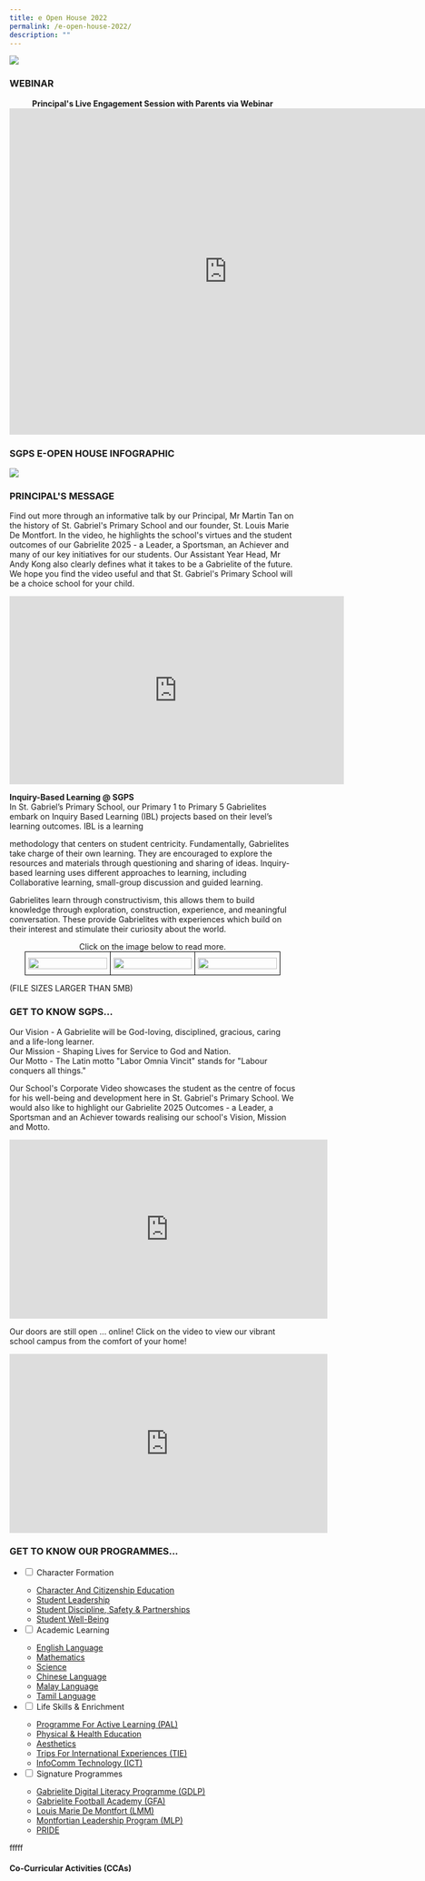 ```yaml
---
title: e Open House 2022
permalink: /e-open-house-2022/
description: ""
---
```

![](/images/2022%20SGPS%20e-Open%20House%20Website%20Poster.png)


### WEBINAR

<center><strong>Principal's Live Engagement Session with Parents via Webinar</strong></center>
<center><iframe width="766" height="574" src="https://www.youtube.com/embed/pK5kssmqoLc" title="SGPS e-Open House Webinar 2022" frameborder="0" allow="accelerometer; autoplay; clipboard-write; encrypted-media; gyroscope; picture-in-picture" allowfullscreen></iframe></center>


### SGPS E-OPEN HOUSE INFOGRAPHIC

![](/images/2022%20SGPS%20e-Open%20House%20Infographic%20Bigger%20QR.png)


### PRINCIPAL'S MESSAGE

Find out more through an informative talk by our Principal, Mr Martin Tan on the history of St. Gabriel's Primary School and our founder, St. Louis Marie De Montfort. In the video, he highlights the school's virtues and the student outcomes of our Gabrielite 2025 - a Leader, a Sportsman, an Achiever and many of our key initiatives for our students. Our Assistant Year Head, Mr Andy Kong also clearly defines what it takes to be a Gabrielite of the future. We hope you find the video useful and that St. Gabriel's Primary School will be a choice school for your child.

<center><iframe width="589" height="331" src="https://www.youtube.com/embed/I8is3GpGtWs" title="Principal's Introduction" frameborder="0" allow="accelerometer; autoplay; clipboard-write; encrypted-media; gyroscope; picture-in-picture" allowfullscreen></iframe></center>

**Inquiry-Based Learning @ SGPS**   
In St. Gabriel’s Primary School, our Primary 1 to Primary 5 Gabrielites embark on Inquiry Based Learning (IBL) projects based on their level’s learning outcomes. IBL is a learning 

methodology that centers on student centricity. Fundamentally, Gabrielites take charge of their own learning. They are encouraged to explore the resources and materials through questioning and sharing of ideas. Inquiry-based learning uses different approaches to learning, including Collaborative learning, small-group discussion and guided learning.   

  

Gabrielites learn through constructivism, this allows them to build knowledge through exploration, construction, experience, and meaningful conversation. These provide Gabrielites with experiences which build on their interest and stimulate their curiosity about the world.

<center>Click on the image below to read more.</center>
<style type="text/css">
.tg  {border-collapse:collapse;border-spacing:0;margin:0px auto;}
.tg td{border-color:black;border-style:solid;border-width:1px;font-family:Arial, sans-serif;font-size:14px;
  overflow:hidden;padding:10px 5px;word-break:normal;}
.tg th{border-color:black;border-style:solid;border-width:1px;font-family:Arial, sans-serif;font-size:14px;
  font-weight:normal;overflow:hidden;padding:10px 5px;word-break:normal;}
.tg .tg-nrix{text-align:center;vertical-align:middle}
</style>
<table class="tg" style="undefined;table-layout: fixed; width: 450px">
<colgroup>
<col style="width: 150px">
<col style="width: 150px">
<col style="width: 150px">
</colgroup>
<tbody>
  <tr>
    <td class="tg-nrix"><a href = "linkhere" target = "_self"> 
          <img src="/images/eo221.jpg" 
     style="width:100%"></a></td>
    <td class="tg-nrix"><a href = "linkhere" target = "_self"> 
          <img src="/images/eo222.jpg" 
     style="width:100%"></a></td>
    <td class="tg-nrix"><a href = "linkhere" target = "_self"> 
          <img src="/images/eo223.jpeg" 
     style="width:100%"></a></td>
  </tr>
</tbody>
</table>

(FILE SIZES LARGER THAN 5MB)


### GET TO KNOW SGPS...
Our Vision - A Gabrielite will be God-loving, disciplined, gracious, caring and a life-long learner.  
Our Mission - Shaping Lives for Service to God and Nation.  
Our Motto - The Latin motto "Labor Omnia Vincit" stands for "Labour conquers all things."  
  
Our School's Corporate Video showcases the student as the centre of focus for his well-being and development here in St. Gabriel's Primary School. We would also like to highlight our Gabrielite 2025 Outcomes - a Leader, a Sportsman and an Achiever towards realising our school's Vision, Mission and Motto.

<center><iframe width="560" height="315" src="https://www.youtube.com/embed/Qp7yWFBum-s" title="School Corporate Video" frameborder="0" allow="accelerometer; autoplay; clipboard-write; encrypted-media; gyroscope; picture-in-picture" allowfullscreen></iframe></center>

Our doors are still open ... online! Click on the video to view our vibrant school campus from the comfort of your home!

<center><iframe width="560" height="315" src="https://www.youtube.com/embed/UAuxd8_oqw0" title="Virtual Tour" frameborder="0" allow="accelerometer; autoplay; clipboard-write; encrypted-media; gyroscope; picture-in-picture" allowfullscreen></iframe></center>

### GET TO KNOW OUR PROGRAMMES...

<ul class="jekyllcodex_accordion">
  <li>
    <input type="checkbox" id="accordion1">
    <label for="accordion1">Character Formation</label>
    <div>
      <ul>
				<li><a href="https://www.stgabrielspri.moe.edu.sg/character-formation/character-and-citizenship-education" target="">Character And Citizenship Education</a></li>
				<li><a href="https://www.stgabrielspri.moe.edu.sg/character-formation/student-leadership">Student Leadership</a></li>
				<li><a href="https://www.stgabrielspri.moe.edu.sg/character-formation/student-discipline-safety-n-partnerships">Student Discipline, Safety &amp; Partnerships</a></li>
				<li><a href="https://www.stgabrielspri.moe.edu.sg/character-formation/student-well-being">Student Well-Being</a></li>
			</ul>
    </div>
  </li> 
	<li>
    <input type="checkbox" id="accordion2">
    <label for="accordion2">Academic Learning</label>
    <div>
      <ul>
				<li><a href="https://www.stgabrielspri.moe.edu.sg/academic-learning/english-language">English Language</a></li>
				<li><a href="https://www.stgabrielspri.moe.edu.sg/academic-learning/mathematics">Mathematics</a></li>
				<li><a href="https://www.stgabrielspri.moe.edu.sg/academic-learning/science">Science</a></li>
				<li><a href="https://www.stgabrielspri.moe.edu.sg/academic-learning/mother-tongue-languages/chinese-language">Chinese Language</a></li>
				<li><a href="https://www.stgabrielspri.moe.edu.sg/academic-learning/mother-tongue-languages/malay-language">Malay Language</a></li>
				<li><a href="https://www.stgabrielspri.moe.edu.sg/academic-learning/mother-tongue-languages/tamil-language">Tamil Language</a></li>
			</ul>
    </div>
  </li>
	<li>
    <input type="checkbox" id="accordion3">
    <label for="accordion3">Life Skills & Enrichment</label>
    <div>
      <ul>
				<li><a href="https://www.stgabrielspri.moe.edu.sg/life-skills-n-enrichment/programme-for-active-learning-pal">Programme For Active Learning (PAL)</a></li>
				<li><a href="https://www.stgabrielspri.moe.edu.sg/life-skills-n-enrichment/physical-n-health-education">Physical &amp; Health Education</a></li>
				<li><a href="https://www.stgabrielspri.moe.edu.sg/life-skills-n-enrichment/aesthetics">Aesthetics</a></li>
				<li><a href="https://www.stgabrielspri.moe.edu.sg/life-skills-n-enrichment/trips-for-international-experiences-tie" target="">Trips For International Experiences (TIE)</a></li>
				<li><a href="https://www.stgabrielspri.moe.edu.sg/life-skills-n-enrichment/infocomm-technology-ict">InfoComm Technology (ICT)</a></li>
			</ul>
    </div>
  </li>
	<li>
    <input type="checkbox" id="accordion4">
    <label for="accordion4">Signature Programmes</label>
    <div>
      <ul>
				<li><a href="https://www-stgabrielspri-moe-edu-sg-admin.cwp.sg/signature-programmes/gabrielite-digital-literacy-programme-gdlp" target="_blank" rel="noopener">Gabrielite Digital Literacy Programme (GDLP)</a></li>
				<li><a href="https://www.stgabrielspri.moe.edu.sg/signature-programmes/gabrielite-football-academy-gfa" target="_blank" rel="noopener">Gabrielite Football Academy&nbsp;(GFA)</a></li>
				<li><a href="https://www.stgabrielspri.moe.edu.sg/signature-programmes/louis-marie-de-montfort-lmm">Louis Marie De Montfort (LMM)</a></li>
				<li><a href="https://www.stgabrielspri.moe.edu.sg/signature-programmes/montfortian-leadership-programme-mlp" target="">Montfortian Leadership Program (MLP)</a></li>
				<li><a href="https://www.stgabrielspri.moe.edu.sg/signature-programmes/pride">PRIDE</a></li>
			</ul>
    </div>
  </li>
</ul>

fffff


#### Co-Curricular Activities (CCAs)
